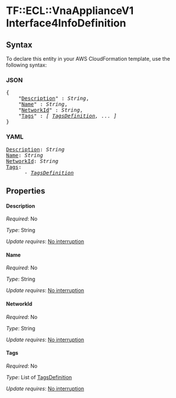 # TF::ECL::VnaApplianceV1 Interface4InfoDefinition

## Syntax

To declare this entity in your AWS CloudFormation template, use the following syntax:

### JSON

<pre>
{
    "<a href="#description" title="Description">Description</a>" : <i>String</i>,
    "<a href="#name" title="Name">Name</a>" : <i>String</i>,
    "<a href="#networkid" title="NetworkId">NetworkId</a>" : <i>String</i>,
    "<a href="#tags" title="Tags">Tags</a>" : <i>[ <a href="tagsdefinition.md">TagsDefinition</a>, ... ]</i>
}
</pre>

### YAML

<pre>
<a href="#description" title="Description">Description</a>: <i>String</i>
<a href="#name" title="Name">Name</a>: <i>String</i>
<a href="#networkid" title="NetworkId">NetworkId</a>: <i>String</i>
<a href="#tags" title="Tags">Tags</a>: <i>
      - <a href="tagsdefinition.md">TagsDefinition</a></i>
</pre>

## Properties

#### Description

_Required_: No

_Type_: String

_Update requires_: [No interruption](https://docs.aws.amazon.com/AWSCloudFormation/latest/UserGuide/using-cfn-updating-stacks-update-behaviors.html#update-no-interrupt)

#### Name

_Required_: No

_Type_: String

_Update requires_: [No interruption](https://docs.aws.amazon.com/AWSCloudFormation/latest/UserGuide/using-cfn-updating-stacks-update-behaviors.html#update-no-interrupt)

#### NetworkId

_Required_: No

_Type_: String

_Update requires_: [No interruption](https://docs.aws.amazon.com/AWSCloudFormation/latest/UserGuide/using-cfn-updating-stacks-update-behaviors.html#update-no-interrupt)

#### Tags

_Required_: No

_Type_: List of <a href="tagsdefinition.md">TagsDefinition</a>

_Update requires_: [No interruption](https://docs.aws.amazon.com/AWSCloudFormation/latest/UserGuide/using-cfn-updating-stacks-update-behaviors.html#update-no-interrupt)

